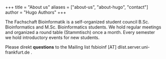 +++
title = "About us"
aliases = ["about-us", "about-hugo", "contact"]
author = "Hugo Authors"
+++

The Fachschaft Bioinformatik is a self-organized student council B.Sc. Bioinformatics and M.Sc. Bioinformatics students. We hold regular meetings and organized a round table (Stammtisch) once a month. Every semester we hold introductory events for new students.


Please direkt **questions** to the Mailing list fsbioinf [AT] dlist.server.uni-frankfurt.de .